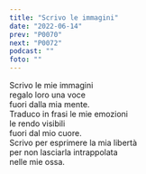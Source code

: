 ```yaml
---
title: "Scrivo le immagini"
date: "2022-06-14"
prev: "P0070"
next: "P0072"
podcast: ""
foto: ""
---
```


Scrivo le mie immagini  
regalo loro una voce  
fuori dalla mia mente.  
Traduco in frasi le mie emozioni  
le rendo visibili  
fuori dal mio cuore.  
Scrivo per esprimere la mia libertà  
per non lasciarla intrappolata  
nelle mie ossa.
